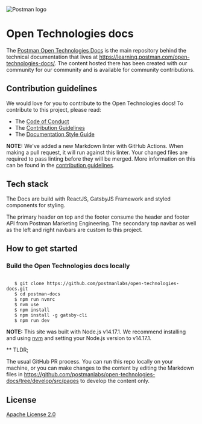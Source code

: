 ![Postman logo](https://assets.getpostman.com/common-share/postman-github-logo.png "Postman logo")

# Open Technologies docs

The [Postman Open Technologies Docs](https://learning.postman.com/open-technologies-docs) is the main repository behind the technical documentation that lives at https://learning.postman.com/open-technologies-docs/. The content hosted there has been created with our community for our community and is available for community contributions.

## Contribution guidelines

We would love for you to contribute to the Open Technologies docs! To contribute to this project, please read:

* The [Code of Conduct](https://www.postman.com/code-of-conduct)
* The [Contribution Guidelines](CONTRIBUTING.md)
* The [Documentation Style Guide](DOCS_STYLE_GUIDE.md)

**NOTE:** We've added a new Markdown linter with GitHub Actions. When making a pull request, it will run against this linter. Your changed files are required to pass linting before they will be merged. More information on this can be found in the [contribution guidelines](CONTRIBUTING.md).

## Tech stack

The Docs are build with ReactJS, GatsbyJS Framework and styled components for styling.

The primary header on top and the footer consume the header and footer API from Postman Marketing Engineering.
The secondary top navbar as well as the left and right navbars are custom to this project.

## How to get started

### Build the Open Technologies docs locally

```shell

   $ git clone https://github.com/postmanlabs/open-technologies-docs.git
   $ cd postman-docs
   $ npm run nvmrc
   $ nvm use
   $ npm install
   $ npm install -g gatsby-cli
   $ npm run dev

```

**NOTE:** This site was built with Node.js v14.17.1. We recommend installing and using [nvm](https://github.com/nvm-sh/nvm) and setting your Node.js version to v14.17.1.

** TLDR;

The usual GitHub PR process. You can run this repo locally on your machine, or you can make changes to the content by editing the Markdown files in https://github.com/postmanlabs/open-technologies-docs/tree/develop/src/pages to develop the content only.

## License

[Apache License 2.0](LICENSE)
